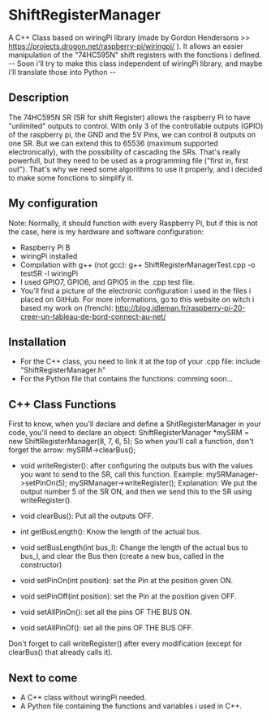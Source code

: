 # ShiftRegisterManager
 
 A C++ Class based on wiringPi library (made by Gordon Hendersons >> https://projects.drogon.net/raspberry-pi/wiringpi/ ).
 It allows an easier manipulation of the "74HC595N" shift registers with the fonctions i defined.
 -- Soon i'll try to make this class independent of wiringPi library, and maybe i'll translate those into Python --
 
 
 ## Description
 
 The 74HC595N SR (SR for shift Register) allows the raspberry Pi to have "unlimited" outputs to control. 
 With only 3 of the controllable outputs (GPIO) of the raspberry pi, the GND and the 5V Pins, we can control 8 outputs on one SR.
 But we can extend this to 65536 (maximum supported electronically), with the possibility of cascading the SRs. 
 That's really powerfull, but they need to be used as a programming file ("first in, first out").
 That's why we need some algorithms to use it properly, and i decided to make some fonctions to simplify it. 
 
 
 ## My configuration
 
 Note: Normally, it should function with every Raspberry Pi, but if this is not the case, here is my hardware and software configuration:
 - Raspberry Pi B
 - wiringPi installed
 - Compilation with g++ (not gcc): g++ ShiftRegisterManagerTest.cpp -o testSR -l wiringPi
 - I used GPIO7, GPIO6, and GPIO5 in the .cpp test file.
 - You'll find a picture of the electronic configuration i used in the files i placed on GitHub. 
 For more informations, go to this website on witch i based my work on (french): http://blog.idleman.fr/raspberry-pi-20-creer-un-tableau-de-bord-connect-au-net/
 
 
 ## Installation
 
 - For the C++ class, you need to link it at the top of your .cpp file: include "ShiftRegisterManager.h"
 - For the Python file that contains the functions: comming soon...
 
 
 ## C++ Class Functions
 
 First to know, when you'll declare and define a ShitRegisterManager in your code, you'll need to declare an object:
 ShiftRegisterManager *mySRM = new ShiftRegisterManager(8, 7, 6, 5);
 So when you'll call a function, don't forget the arrow: mySRM->clearBus();
 
 - void writeRegister(): after configuring the outputs bus with the values you want to send to the SR, call this function. 
	Example: mySRManager->setPinOn(5); mySRManager->writeRegister();
	Explanation: We put the output number 5 of the SR ON, and then we send this to the SR using writeRegister().
 
 - void clearBus(): Put all the outputs OFF.
 
 - int getBusLength(): Know the length of the actual bus.
 
 - void setBusLength(int bus_l): Change the length of the actual bus to bus_l, and clear the Bus then (create a new bus, called in the constructor)
 
 - void setPinOn(int position): set the Pin at the position given ON.
 
 - void setPinOff(int position): set the Pin at the position given OFF.
 
 - void setAllPinOn(): set all the pins OF THE BUS ON.
 
 - void setAllPinOf(): set all the pins OF THE BUS OFF.

Don't forget to call writeRegister() after every modification (except for clearBus() that already calls it). 


## Next to come

- A C++ class without wiringPi needed. 
- A Python file containing the functions and variables i used in C++. 
